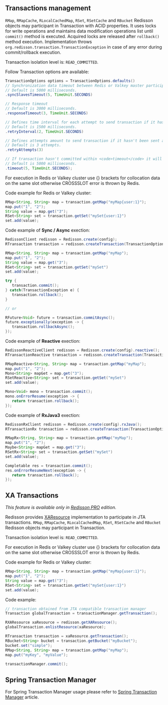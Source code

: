 ## Transactions management
`RMap`, `RMapCache`, `RLocalCachedMap`, `RSet`, `RSetCache` and `RBucket` Redisson objects may participant in Transaction with ACID properties. It uses locks for write operations and maintains data modification operations list until `commit()` method is executed. Acquired locks are released after `rollback()` method execution. Implementation throws `org.redisson.transaction.TransactionException` in case of any error during commit/rollback execution.  

Transaction isolation level is: `READ_COMMITTED`. 

Follow Transaction options are available:
```java
TransactionOptions options = TransactionOptions.defaults()
// Synchronization data timeout between Redis or Valkey master participating in transaction and its slaves.
// Default is 5000 milliseconds.
.syncSlavesTimeout(5, TimeUnit.SECONDS)

// Response timeout
// Default is 3000 milliseconds.
.responseTimeout(3, TimeUnit.SECONDS)

// Defines time interval for each attempt to send transaction if it hasn't been sent already.
// Default is 1500 milliseconds.
.retryInterval(2, TimeUnit.SECONDS)

// Defines attempts amount to send transaction if it hasn't been sent already.
// Default is 3 attempts.
.retryAttempts(3)

// If transaction hasn't committed within <code>timeout</code> it will rollback automatically.
// Default is 5000 milliseconds.
.timeout(5, TimeUnit.SECONDS);
```

For execution in Redis or Valkey cluster use {} brackets for collocation data on the same slot otherwise CROSSSLOT error is thrown by Redis.

Code example for Redis or Valkey cluster: 

```java
RMap<String, String> map = transaction.getMap("myMap{user:1}");
map.put("1", "2");
String value = map.get("3");
RSet<String> set = transaction.getSet("mySet{user:1}")
set.add(value);
```

Code example of **Sync / Async** exection:
```java
RedissonClient redisson = Redisson.create(config);
RTransaction transaction = redisson.createTransaction(TransactionOptions.defaults());

RMap<String, String> map = transaction.getMap("myMap");
map.put("1", "2");
String value = map.get("3");
RSet<String> set = transaction.getSet("mySet")
set.add(value);

try {
   transaction.commit();
} catch(TransactionException e) {
   transaction.rollback();
}

// or

RFuture<Void> future = transaction.commitAsync();
future.exceptionally(exception -> {
   transaction.rollbackAsync();
});
```

Code example of **Reactive** exection:
```java
RedissonReactiveClient redisson = Redisson.create(config).reactive();
RTransactionReactive transaction = redisson.createTransaction(TransactionOptions.defaults());

RMapReactive<String, String> map = transaction.getMap("myMap");
map.put("1", "2");
Mono<String> mapGet = map.get("3");
RSetReactive<String> set = transaction.getSet("mySet")
set.add(value);

Mono<Void> mono = transaction.commit();
mono.onErrorResume(exception -> {
   return transaction.rollback();
});
```

Code example of **RxJava3** exection:
```java
RedissonRxClient redisson = Redisson.create(config).rxJava();
RTransactionRx transaction = redisson.createTransaction(TransactionOptions.defaults());

RMapRx<String, String> map = transaction.getMap("myMap");
map.put("1", "2");
Maybe<String> mapGet = map.get("3");
RSetRx<String> set = transaction.getSet("mySet")
set.add(value);

Completable res = transaction.commit();
res.onErrorResumeNext(exception -> {
   return transaction.rollback();
});
```

## XA Transactions

_This feature is available only in [Redisson PRO](https://redisson.pro) edition._

Redisson provides [XAResource](https://docs.oracle.com/javaee/7/api/javax/transaction/xa/XAResource.html) implementation to participate in JTA transactions. `RMap`, `RMapCache`, `RLocalCachedMap`, `RSet`, `RSetCache` and `RBucket` Redisson objects may participant in Transaction.

Transaction isolation level is: `READ_COMMITTED`.

For execution in Redis or Valkey cluster use {} brackets for collocation data on the same slot otherwise CROSSSLOT error is thrown by Redis.

Code example for Redis or Valkey cluster: 

```java
RMap<String, String> map = transaction.getMap("myMap{user:1}");
map.put("1", "2");
String value = map.get("3");
RSet<String> set = transaction.getSet("mySet{user:1}")
set.add(value);
```

Code example:
```java
// transaction obtained from JTA compatible transaction manager
Transaction globalTransaction = transactionManager.getTransaction();

RXAResource xaResource = redisson.getXAResource();
globalTransaction.enlistResource(xaResource);

RTransaction transaction = xaResource.getTransaction();
RBucket<String> bucket = transaction.getBucket("myBucket");
bucket.set("simple");
RMap<String, String> map = transaction.getMap("myMap");
map.put("myKey", "myValue");
        
transactionManager.commit();
```

## Spring Transaction Manager

For Spring Transaction Manager usage please refer to [Spring Transaction Manager](integration-with-spring.md/#spring-transaction-manager) article.
